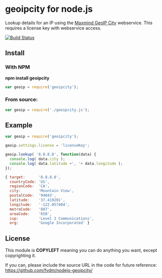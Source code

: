 geoipcity for node.js
=====================

Lookup details for an IP using the [Maxmind GeoIP City](http://www.maxmind.com/app/web_services) webservice. This requires a license key with webservice access.

[![Build Status](https://secure.travis-ci.org/fvdm/nodejs-geoipcity.png?branch=master)](http://travis-ci.org/fvdm/nodejs-geoipcity)

## Install

### With NPM

**npm install geoipcity**

```js
var geoip = require('geoipcity');
```

### From source:

```js
var geoip = require('./geoipcity.js');
```

## Example

```js
var geoip = require('geoipcity');

geoip.settings.license = 'licenseKey';

geoip.lookup( '8.8.8.8', function(data) {
  console.log( data.city );
  console.log( data.latitude +', '+ data.longitude );
});
```

```js
{ target:      '8.8.8.8',
  countryCode: 'US',
  regionCode:  'CA',
  city:        'Mountain View',
  postalCode:  '94043',
  latitude:    '37.419201',
  longitude:   '-122.057404',
  metroCode:   '807',
  areaCode:    '650',
  isp:         'Level 3 Communications',
  org:         'Google Incorporated' }
```

## License

This module is **COPYLEFT** meaning you can do anything you want, except copyrighting it.

If you can, please include the source URL in the code for future reference: https://github.com/fvdm/nodejs-geoipcity/
